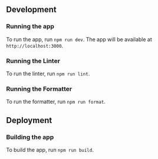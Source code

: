 ## Development
### Running the app
To run the app, run `npm run dev`. The app will be available at `http://localhost:3000`.

### Running the Linter
To run the linter, run `npm run lint`.

### Running the Formatter
To run the formatter, run `npm run format`.

## Deployment

### Building the app
To build the app, run `npm run build`.